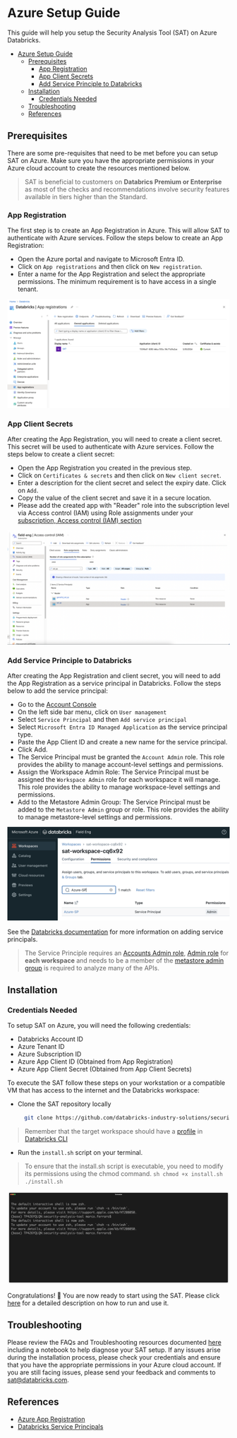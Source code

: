 # Azure Setup Guide

This guide will help you setup the Security Analysis Tool (SAT) on Azure Databricks.


- [Azure Setup Guide](#azure-setup-guide)
  - [Prerequisites](#prerequisites)
    - [App Registration](#app-registration)
    - [App Client Secrets](#app-client-secrets)
    - [Add Service Principle to Databricks](#add-service-principle-to-databricks)
  - [Installation](#installation)
    - [Credentials Needed](#credentials-needed)
  - [Troubleshooting](#troubleshooting)
  - [References](#references)

## Prerequisites

There are some pre-requisites that need to be met before you can setup SAT on Azure. Make sure you have the appropriate permissions in your Azure cloud account to create the resources mentioned below.

> SAT is beneficial to customers on **Databrics Premium or Enterprise** as most of the checks and recommendations involve security features available in tiers higher than the Standard.


### App Registration

The first step is to create an App Registration in Azure. This will allow SAT to authenticate with Azure services. Follow the steps below to create an App Registration:

- Open the Azure portal and navigate to Microsoft Entra ID.
- Click on `App registrations` and then click on `New registration`.
- Enter a name for the App Registration and select the appropriate permissions. The minimum requirement is to have access in a single tenant.

![alt text](../images/azure_app_reg.png)



### App Client Secrets

After creating the App Registration, you will need to create a client secret. This secret will be used to authenticate with Azure services. Follow the steps below to create a client secret:

- Open the App Registration you created in the previous step.
- Click on `Certificates & secrets` and then click on `New client secret`.
- Enter a description for the client secret and select the expiry date. Click on `Add`.
- Copy the value of the client secret and save it in a secure location.
- Please add the created app with "Reader" role into the subscription level via Access control (IAM) using Role assignments under your [subscription, Access control (IAM) section](https://learn.microsoft.com/en-us/azure/role-based-access-control/role-assignments-portal#step-2-open-the-add-role-assignment-page)

![alt text](../images/azure_role_assignment.png)

### Add Service Principle to Databricks

After creating the App Registration and client secret, you will need to add the App Registration as a service principal in Databricks. Follow the steps below to add the service principal:

- Go to the [Account Console](https://accounts.azuredatabricks.net/)
- On the left side bar menu, click on `User management`
- Select `Service Principal` and then `Add service principal`
- Select `Microsoft Entra ID Managed Application` as the service principal type.
- Paste the App Client ID and create a new name for the service principal.
- Click Add.
- The Service Principal must be granted the `Account Admin` role. This role provides the ability to manage account-level settings and permissions.
- Assign the Workspace Admin Role: The Service Principal must be assigned the `Workspace Admin` role for each workspace it will manage. This role provides the ability to manage workspace-level settings and permissions.
- Add to the Metastore Admin Group: The Service Principal must be added to the `Metastore Admin` group or role. This role provides the ability to manage metastore-level settings and permissions.

![Azure_SP_Workspace](../images/azure_ws.png)

See the [Databricks documentation](https://learn.microsoft.com/en-us/azure/databricks/admin/users-groups/service-principals#--databricks-and-microsoft-entra-id-formerly-azure-active-directory-service-principals) for more information on adding service principals.

> The Service Principle requires an [Accounts Admin role](https://learn.microsoft.com/en-us/azure/databricks/admin/users-groups/service-principals#--assign-account-admin-roles-to-a-service-principal), [Admin role](https://learn.microsoft.com/en-us/azure/databricks/admin/users-groups/service-principals#assign-a-service-principal-to-a-workspace-using-the-account-console) for **each workspace** and needs to be a member of the [metastore admin group](https://learn.microsoft.com/en-us/azure/databricks/data-governance/unity-catalog/manage-privileges/admin-privileges#who-has-metastore-admin-privileges) is required to analyze many of the APIs.

## Installation

### Credentials Needed

To setup SAT on Azure, you will need the following credentials:

- Databricks Account ID
- Azure Tenant ID
- Azure Subscription ID
- Azure App Client ID (Obtained from App Registration)
- Azure App Client Secret (Obtained from App Client Secrets)

To execute the SAT follow these steps on your workstation or a compatible VM that has access to the internet and the Databricks workspace:

- Clone the SAT repository locally 
  
  ```sh
    git clone https://github.com/databricks-industry-solutions/security-analysis-tool.git
   ```

> Remember that the target workspace should have a [profile](https://docs.gcp.databricks.com/en/dev-tools/cli/profiles.html) in [Databricks CLI](https://docs.gcp.databricks.com/en/dev-tools/cli/tutorial.html)

- Run the `install.sh` script on your terminal.

> To ensure that the install.sh script is executable, you need to modify its permissions using the chmod command.
    ```sh
      chmod +x install.sh
      ./install.sh
    ```

![](../gif/terminal-azure.gif)

Congratulations! 🎉 You are now ready to start using the SAT. Please click [here](../setup.md#usage) for a detailed description on how to run and use it.


## Troubleshooting
Please review the FAQs and Troubleshooting resources documented [here](./faqs_and_troubleshooting.md) including a notebook to help diagnose your SAT setup.
If any issues arise during the installation process, please check your credentials and ensure that you have the appropriate permissions in your Azure cloud account. If you are still facing issues, please send your feedback and comments to sat@databricks.com. 

## References

- [Azure App Registration](https://docs.microsoft.com/en-us/azure/active-directory/develop/quickstart-register-app)
- [Databricks Service Principals](https://learn.microsoft.com/en-us/azure/databricks/admin/users-groups/service-principals#--databricks-and-microsoft-entra-id-formerly-azure-active-directory-service-principals)
